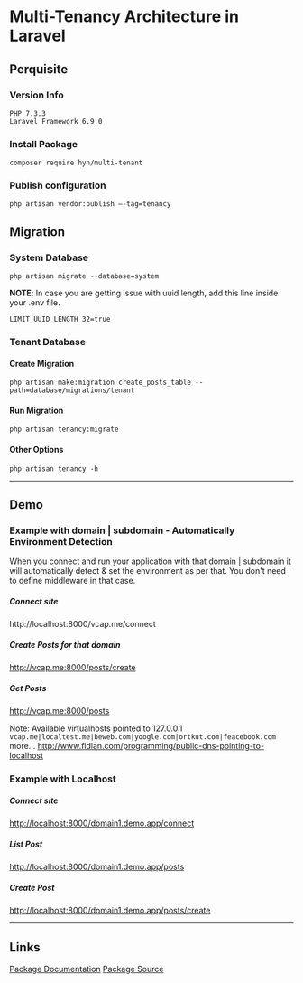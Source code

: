 # Multi-Tenancy Architecture in Laravel

## Perquisite

### Version Info
```
PHP 7.3.3
Laravel Framework 6.9.0
```

### Install Package
```
composer require hyn/multi-tenant
```
### Publish configuration
```
php artisan vendor:publish –-tag=tenancy
```
## Migration

### System Database
```
php artisan migrate --database=system
```

**NOTE**: In case you are getting issue with uuid length, add this line inside your .env file.
```
LIMIT_UUID_LENGTH_32=true
```

### Tenant Database

#### Create Migration
```
php artisan make:migration create_posts_table --path=database/migrations/tenant
```
#### Run Migration
```
php artisan tenancy:migrate
```

#### Other Options
```
php artisan tenancy -h
```
---------------------------------------------
## Demo

### Example with domain | subdomain - Automatically Environment Detection
When you connect and run your application with that domain | subdomain it will automatically detect & set the environment as per that. You don't need to define middleware in that case.


##### Connect site
http://localhost:8000/vcap.me/connect

##### Create Posts for that domain
http://vcap.me:8000/posts/create

##### Get Posts
http://vcap.me:8000/posts


Note: Available virtualhosts pointed to 127.0.0.1 `vcap.me|localtest.me|beweb.com|yoogle.com|ortkut.com|feacebook.com`
more...
http://www.fidian.com/programming/public-dns-pointing-to-localhost



### Example with Localhost
##### Connect site
[http://localhost:8000/domain1.demo.app/connect](http://localhost:8000/domain1.demo.app/connect)


##### List Post
[http://localhost:8000/domain1.demo.app/posts](http://localhost:8000/domain1.demo.app/posts)

##### Create Post
[http://localhost:8000/domain1.demo.app/posts/create](http://localhost:8000/domain1.demo.app/posts/create)

--------------------------------------------------
## Links

[Package Documentation](https://tenancy.dev/docs/hyn/5.3/requirements)
[Package Source](https://github.com/tenancy/multi-tenant)